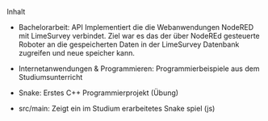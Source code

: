 Inhalt 
- Bachelorarbeit:
    API Implementiert die die Webanwendungen NodeRED mit LimeSurvey verbindet.
    Ziel war es das der über NodeREd gesteuerte Roboter an die gespeicherten Daten in der LimeSurvey Datenbank zugreifen und neue speicher kann.
  
- Internetanwendungen & Programmieren:
    Programmierbeispiele aus dem Studiumsunterricht

- Snake:
    Erstes C++ Programmierprojekt (Übung)

- src/main:
    Zeigt ein im Studium erarbeitetes Snake spiel (js) 
